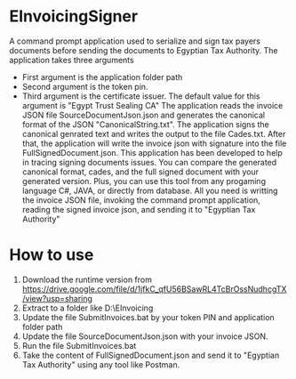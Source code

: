 # EInvoicingSigner
A command prompt application used to serialize and sign tax payers documents before sending the documents to Egyptian Tax Authority. The application takes three arguments
  * First argument is the application folder path
  * Second argument is the token pin.
  * Third argument is the certificate issuer. The default value for this argument is "Egypt Trust Sealing CA"
The application reads the invoice JSON file SourceDocumentJson.json and generates the canonical format of the JSON "CanonicalString.txt". The application signs the canonical genrated text and writes the output to the file Cades.txt. After that, the application will write the invoice json with signature into the file FullSignedDocument.json. 
This application has been developed to help in tracing signing documents issues. You can compare the generated canonical format, cades, and the full signed document with your generated version. Plus, you can use this tool from any progaming language C#, JAVA, or directly from database. All you need is writting the invoice JSON file, invoking the command prompt application, reading the signed invoice json, and sending it to "Egyptian Tax Authority" 
# How to use
1. Download the runtime version from https://drive.google.com/file/d/1jfkC_qfU56BSawRL4TcBrOssNudhcgTX/view?usp=sharing
2. Extract to a folder like D:\EInvoicing
3. Update the file SubmitInvoices.bat by your token PIN and application folder path
4. Update the file SourceDocumentJson.json with your invoice JSON.
5. Run the file SubmitInvoices.bat
6. Take the content of FullSignedDocument.json and send it to "Egyptian Tax Authority" using any tool like Postman.
